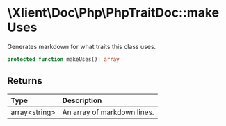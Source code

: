 # \\Xlient\\Doc\\Php\\PhpTraitDoc::makeUses

Generates markdown for what traits this class uses.

```php
protected function makeUses(): array
```

## Returns

| Type | Description |
| :--- | :--- |
| array\<string\> | An array of markdown lines. |